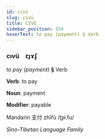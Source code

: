 ```yaml
---
id: cıvü
slug: cıvü
title: CIVÜ
sidebar_position: 324
hoverText: to pay (payment) § Verb
---
```


### cıvü&emsp;<span kind="abugida">ꞇȷɤʄ</span>

*to pay (payment)* **§** Verb

**Verb**: to pay

**Noun**: payment

**Modifier**: payable

Mandarin 支付 zhīfù /ʈʂɨ.fu/

*Sino-Tibetan Language Family*